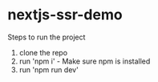 # nextjs-ssr-demo

Steps to run the project
1. clone the repo
2. run 'npm i' - Make sure npm is installed
3. run 'npm run dev'
